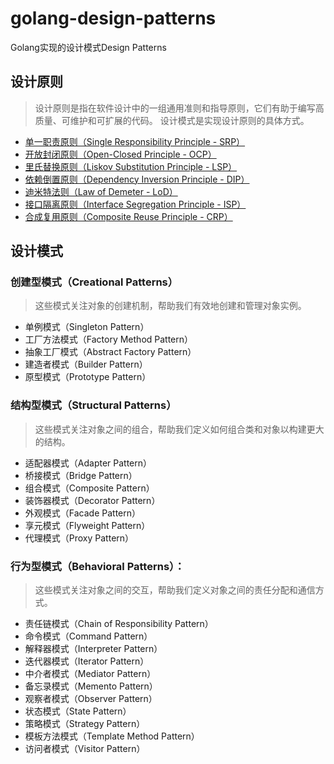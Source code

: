 # golang-design-patterns
Golang实现的设计模式Design Patterns

## 设计原则
> 设计原则是指在软件设计中的一组通用准则和指导原则，它们有助于编写高质量、可维护和可扩展的代码。
> 设计模式是实现设计原则的具体方式。

- <a href="https://github.com/LewyHua/golang-design-patterns/blob/main/design_principles/single_responsibility_principle/srp.go">单一职责原则（Single Responsibility Principle - SRP）</a>
- <a href="https://github.com/LewyHua/golang-design-patterns/blob/main/design_principles/open_closed_principle/ocp.go">开放封闭原则（Open-Closed Principle - OCP）</a>
- <a href="https://github.com/LewyHua/golang-design-patterns/blob/main/design_principles/liskov_substitution_principle/lsp.go">里氏替换原则（Liskov Substitution Principle - LSP）</a>
- <a href="https://github.com/LewyHua/golang-design-patterns/blob/main/design_principles/dependency_inversion_principle/dip.go">依赖倒置原则（Dependency Inversion Principle - DIP）</a>
- <a href="https://github.com/LewyHua/golang-design-patterns/blob/main/design_principles/law_of_demeter/lod.go">迪米特法则（Law of Demeter - LoD）</a>
- <a href="https://github.com/LewyHua/golang-design-patterns/blob/main/design_principles/interface_segregation_principle/isp.go">接口隔离原则（Interface Segregation Principle - ISP）</a>
- <a href="https://github.com/LewyHua/golang-design-patterns/blob/main/design_principles/composite_reuse_principle/crp.go">合成复用原则（Composite Reuse Principle - CRP）</a>


## 设计模式
### 创建型模式（Creational Patterns）
> 这些模式关注对象的创建机制，帮助我们有效地创建和管理对象实例。 
- 单例模式（Singleton Pattern）
- 工厂方法模式（Factory Method Pattern）
- 抽象工厂模式（Abstract Factory Pattern）
- 建造者模式（Builder Pattern）
- 原型模式（Prototype Pattern）

### 结构型模式（Structural Patterns）
> 这些模式关注对象之间的组合，帮助我们定义如何组合类和对象以构建更大的结构。
- 适配器模式（Adapter Pattern）
- 桥接模式（Bridge Pattern）
- 组合模式（Composite Pattern）
- 装饰器模式（Decorator Pattern） 
- 外观模式（Facade Pattern）
- 享元模式（Flyweight Pattern）
- 代理模式（Proxy Pattern）

### 行为型模式（Behavioral Patterns）：
> 这些模式关注对象之间的交互，帮助我们定义对象之间的责任分配和通信方式。

- 责任链模式（Chain of Responsibility Pattern）
- 命令模式（Command Pattern）
- 解释器模式（Interpreter Pattern）
- 迭代器模式（Iterator Pattern）
- 中介者模式（Mediator Pattern）
- 备忘录模式（Memento Pattern）
- 观察者模式（Observer Pattern）
- 状态模式（State Pattern）
- 策略模式（Strategy Pattern）
- 模板方法模式（Template Method Pattern）
- 访问者模式（Visitor Pattern）